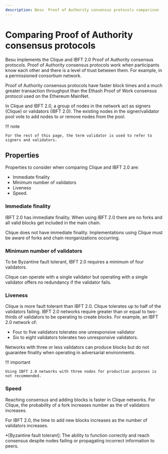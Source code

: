 ```yaml
---
description: Besu  Proof of Authority consensus protocols comparison
---
```


# Comparing Proof of Authority consensus protocols

Besu implements the Clique and IBFT 2.0 Proof of Authority consensus protocols. Proof of Authority
consensus protocols work when participants know each other and there is a level of trust between
them. For example, in a permissioned consortium network.

Proof of Authority consensus protocols have faster block times and a much greater transaction
throughput than the Ethash Proof of Work consensus protocol used on the Ethereum MainNet.

In Clique and IBFT 2.0, a group of nodes in the network act as signers (Clique) or validators
(IBFT 2.0). The existing nodes in the signer/validator pool vote to add nodes to or remove nodes
from the pool.

!!! note

    For the rest of this page, the term validator is used to refer to signers and validators.

## Properties

Properties to consider when comparing Clique and IBFT 2.0 are:

* Immediate finality
* Minimum number of validators
* Liveness
* Speed.

### Immediate finality

IBFT 2.0 has immediate finality. When using IBFT 2.0 there are no forks and all valid blocks get
included in the main chain.

Clique does not have immediate finality. Implementations using Clique must be aware of forks and
chain reorganizations occurring.

### Minimum number of validators

To be Byzantine fault tolerant, IBFT 2.0 requires a minimum of four validators.

Clique can operate with a single validator but operating with a single validator offers no
redundancy if the validator fails.

### Liveness

Clique is more fault tolerant than IBFT 2.0. Clique tolerates up to half of the validators failing.
IBFT 2.0 networks require greater than or equal to two-thirds of validators to be operating to
create blocks. For example, an IBFT 2.0 network of:

* Four to five validators tolerates one unresponsive validator
* Six to eight validators tolerates two unresponsive validators.

Networks with three or less validators can produce blocks but do not guarantee finality when
operating in adversarial environments.

!!! important

    Using IBFT 2.0 networks with three nodes for production purposes is not recommended.

### Speed

Reaching consensus and adding blocks is faster in Clique networks. For Clique, the probability of a
fork increases number as the of validators increases.

For IBFT 2.0, the time to add new blocks increases as the number of validators increases.

*[Byzantine fault tolerant]: The ability to function correctly and reach consensus despite nodes
failing or propagating incorrect information to peers.
